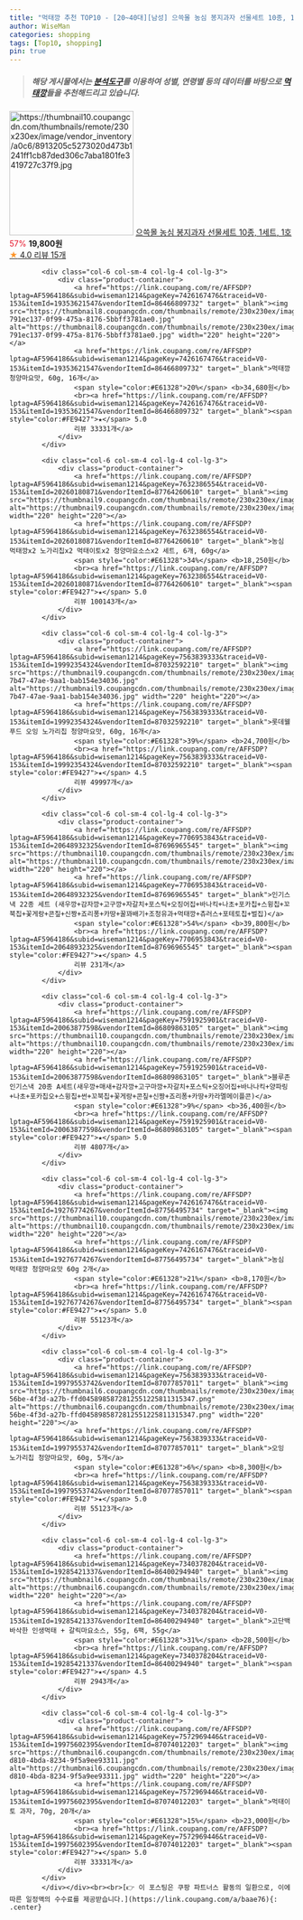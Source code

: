 ```yaml
---
title: "먹태깡 추천 TOP10 - [20~40대][남성] 으쓱몰 농심 봉지과자 선물세트 10종, 1세트, 1호"
author: WiseMan
categories: shopping
tags: [Top10, shopping]
pin: true
---
```


> ##### 해당 게시물에서는 [**분석도구**](https://itemscout.io/)를 이용하여 **성별**, **연령별** 등의 데이터를 바탕으로 [**먹태깡**](https://link.coupang.com/a/baae76)들을 추천해드리고 있습니다.
<div class="container"><div class="row">
            <div class="col-6 col-sm-4 col-lg-4 col-lg-3">
                <div class="product-container">
                    <a href="https://link.coupang.com/re/AFFSDP?lptag=AF5964186&subid=wiseman1214&pageKey=7562504885&traceid=V0-153&itemId=19927381132&vendorItemId=86968025372" target="_blank"><img src="https://thumbnail10.coupangcdn.com/thumbnails/remote/230x230ex/image/vendor_inventory/a0c6/8913205c5273020d473b1241ff1cb87ded306c7aba1801fe3419727c37f9.jpg" alt="https://thumbnail10.coupangcdn.com/thumbnails/remote/230x230ex/image/vendor_inventory/a0c6/8913205c5273020d473b1241ff1cb87ded306c7aba1801fe3419727c37f9.jpg" width="220" height="220"></a>
                    <a href="https://link.coupang.com/re/AFFSDP?lptag=AF5964186&subid=wiseman1214&pageKey=7562504885&traceid=V0-153&itemId=19927381132&vendorItemId=86968025372" target="_blank">으쓱몰 농심 봉지과자 선물세트 10종, 1세트, 1호</a>
                    <span style="color:#E61328">57%</span> <b>19,800원</b>
                    <br><a href="https://link.coupang.com/re/AFFSDP?lptag=AF5964186&subid=wiseman1214&pageKey=7562504885&traceid=V0-153&itemId=19927381132&vendorItemId=86968025372" target="_blank"><span style="color:#FE9427">★</span> 4.0
                    리뷰 15개</a>
                </div>
            </div>
            
            <div class="col-6 col-sm-4 col-lg-4 col-lg-3">
                <div class="product-container">
                    <a href="https://link.coupang.com/re/AFFSDP?lptag=AF5964186&subid=wiseman1214&pageKey=7426167476&traceid=V0-153&itemId=19353621547&vendorItemId=86466809732" target="_blank"><img src="https://thumbnail8.coupangcdn.com/thumbnails/remote/230x230ex/image/retail/images/4697706646090773-791ec137-0f99-475a-8176-5bbff3781ae0.jpg" alt="https://thumbnail8.coupangcdn.com/thumbnails/remote/230x230ex/image/retail/images/4697706646090773-791ec137-0f99-475a-8176-5bbff3781ae0.jpg" width="220" height="220"></a>
                    <a href="https://link.coupang.com/re/AFFSDP?lptag=AF5964186&subid=wiseman1214&pageKey=7426167476&traceid=V0-153&itemId=19353621547&vendorItemId=86466809732" target="_blank">먹태깡 청양마요맛, 60g, 16개</a>
                    <span style="color:#E61328">20%</span> <b>34,680원</b>
                    <br><a href="https://link.coupang.com/re/AFFSDP?lptag=AF5964186&subid=wiseman1214&pageKey=7426167476&traceid=V0-153&itemId=19353621547&vendorItemId=86466809732" target="_blank"><span style="color:#FE9427">★</span> 5.0
                    리뷰 33331개</a>
                </div>
            </div>
            
            <div class="col-6 col-sm-4 col-lg-4 col-lg-3">
                <div class="product-container">
                    <a href="https://link.coupang.com/re/AFFSDP?lptag=AF5964186&subid=wiseman1214&pageKey=7632386554&traceid=V0-153&itemId=20260180871&vendorItemId=87764260610" target="_blank"><img src="https://thumbnail9.coupangcdn.com/thumbnails/remote/230x230ex/image/vendor_inventory/c6d7/cf0c1dd5c4b11f0d9ad1c235840db030660bf024472a8d6ab0c2ccd17849.jpg" alt="https://thumbnail9.coupangcdn.com/thumbnails/remote/230x230ex/image/vendor_inventory/c6d7/cf0c1dd5c4b11f0d9ad1c235840db030660bf024472a8d6ab0c2ccd17849.jpg" width="220" height="220"></a>
                    <a href="https://link.coupang.com/re/AFFSDP?lptag=AF5964186&subid=wiseman1214&pageKey=7632386554&traceid=V0-153&itemId=20260180871&vendorItemId=87764260610" target="_blank">농심 먹태깡x2 노가리칩x2 먹태이토x2 청양마요소스x2 세트, 6개, 60g</a>
                    <span style="color:#E61328">34%</span> <b>18,250원</b>
                    <br><a href="https://link.coupang.com/re/AFFSDP?lptag=AF5964186&subid=wiseman1214&pageKey=7632386554&traceid=V0-153&itemId=20260180871&vendorItemId=87764260610" target="_blank"><span style="color:#FE9427">★</span> 5.0
                    리뷰 100143개</a>
                </div>
            </div>
            
            <div class="col-6 col-sm-4 col-lg-4 col-lg-3">
                <div class="product-container">
                    <a href="https://link.coupang.com/re/AFFSDP?lptag=AF5964186&subid=wiseman1214&pageKey=7563839333&traceid=V0-153&itemId=19992354324&vendorItemId=87032592210" target="_blank"><img src="https://thumbnail9.coupangcdn.com/thumbnails/remote/230x230ex/image/retail/images/2023/08/30/16/7/e7e2028f-7b47-47ae-9aa1-bab154e34036.jpg" alt="https://thumbnail9.coupangcdn.com/thumbnails/remote/230x230ex/image/retail/images/2023/08/30/16/7/e7e2028f-7b47-47ae-9aa1-bab154e34036.jpg" width="220" height="220"></a>
                    <a href="https://link.coupang.com/re/AFFSDP?lptag=AF5964186&subid=wiseman1214&pageKey=7563839333&traceid=V0-153&itemId=19992354324&vendorItemId=87032592210" target="_blank">롯데웰푸드 오잉 노가리칩 청양마요맛, 60g, 16개</a>
                    <span style="color:#E61328">39%</span> <b>24,700원</b>
                    <br><a href="https://link.coupang.com/re/AFFSDP?lptag=AF5964186&subid=wiseman1214&pageKey=7563839333&traceid=V0-153&itemId=19992354324&vendorItemId=87032592210" target="_blank"><span style="color:#FE9427">★</span> 4.5
                    리뷰 49997개</a>
                </div>
            </div>
            
            <div class="col-6 col-sm-4 col-lg-4 col-lg-3">
                <div class="product-container">
                    <a href="https://link.coupang.com/re/AFFSDP?lptag=AF5964186&subid=wiseman1214&pageKey=7706953843&traceid=V0-153&itemId=20648932325&vendorItemId=87696965545" target="_blank"><img src="https://thumbnail10.coupangcdn.com/thumbnails/remote/230x230ex/image/vendor_inventory/708f/6b109c02dad825fe4b6dbf972cb003108aec2b441b7ee271eda55d87dd76.jpg" alt="https://thumbnail10.coupangcdn.com/thumbnails/remote/230x230ex/image/vendor_inventory/708f/6b109c02dad825fe4b6dbf972cb003108aec2b441b7ee271eda55d87dd76.jpg" width="220" height="220"></a>
                    <a href="https://link.coupang.com/re/AFFSDP?lptag=AF5964186&subid=wiseman1214&pageKey=7706953843&traceid=V0-153&itemId=20648932325&vendorItemId=87696965545" target="_blank">인기스낵 22종 세트 (새우깡+감자깡+고구깡+자갈치+포스틱+오징어집+바나킥+나초+포카칩+스윙칩+꼬북칩+꽃게랑+콘칲+신짱+죠리퐁+카땅+꿀꽈배기+조청유과+먹태깡+츄러스+포테토칩+벌집)</a>
                    <span style="color:#E61328">54%</span> <b>39,800원</b>
                    <br><a href="https://link.coupang.com/re/AFFSDP?lptag=AF5964186&subid=wiseman1214&pageKey=7706953843&traceid=V0-153&itemId=20648932325&vendorItemId=87696965545" target="_blank"><span style="color:#FE9427">★</span> 4.5
                    리뷰 231개</a>
                </div>
            </div>
            
            <div class="col-6 col-sm-4 col-lg-4 col-lg-3">
                <div class="product-container">
                    <a href="https://link.coupang.com/re/AFFSDP?lptag=AF5964186&subid=wiseman1214&pageKey=7591925901&traceid=V0-153&itemId=20063877598&vendorItemId=86809863105" target="_blank"><img src="https://thumbnail10.coupangcdn.com/thumbnails/remote/230x230ex/image/vendor_inventory/f5ff/7d402e573d17d13905f7a41ecf8028c99e8b31901817c777868c4797d16f.jpg" alt="https://thumbnail10.coupangcdn.com/thumbnails/remote/230x230ex/image/vendor_inventory/f5ff/7d402e573d17d13905f7a41ecf8028c99e8b31901817c777868c4797d16f.jpg" width="220" height="220"></a>
                    <a href="https://link.coupang.com/re/AFFSDP?lptag=AF5964186&subid=wiseman1214&pageKey=7591925901&traceid=V0-153&itemId=20063877598&vendorItemId=86809863105" target="_blank">블루존 인기스낵 20종 A세트(새우깡+매새+감자깡+고구마깡+자갈치+포스틱+오징어집+바나나킥+양파링+나초+포카칩오+스윙칩+썬+꼬북칩+꽃게랑+콘칲+신짱+죠리퐁+카땅+카라멜메이플콘)</a>
                    <span style="color:#E61328">9%</span> <b>36,400원</b>
                    <br><a href="https://link.coupang.com/re/AFFSDP?lptag=AF5964186&subid=wiseman1214&pageKey=7591925901&traceid=V0-153&itemId=20063877598&vendorItemId=86809863105" target="_blank"><span style="color:#FE9427">★</span> 5.0
                    리뷰 4807개</a>
                </div>
            </div>
            
            <div class="col-6 col-sm-4 col-lg-4 col-lg-3">
                <div class="product-container">
                    <a href="https://link.coupang.com/re/AFFSDP?lptag=AF5964186&subid=wiseman1214&pageKey=7426167476&traceid=V0-153&itemId=19276774267&vendorItemId=87756495734" target="_blank"><img src="https://thumbnail10.coupangcdn.com/thumbnails/remote/230x230ex/image/vendor_inventory/5032/5c8a10c154d72b7e31f2be605e4496c0e32e774137324eeeecbbe276bb2d.png" alt="https://thumbnail10.coupangcdn.com/thumbnails/remote/230x230ex/image/vendor_inventory/5032/5c8a10c154d72b7e31f2be605e4496c0e32e774137324eeeecbbe276bb2d.png" width="220" height="220"></a>
                    <a href="https://link.coupang.com/re/AFFSDP?lptag=AF5964186&subid=wiseman1214&pageKey=7426167476&traceid=V0-153&itemId=19276774267&vendorItemId=87756495734" target="_blank">농심 먹태깡 청양마요맛 60g 2개</a>
                    <span style="color:#E61328">21%</span> <b>8,170원</b>
                    <br><a href="https://link.coupang.com/re/AFFSDP?lptag=AF5964186&subid=wiseman1214&pageKey=7426167476&traceid=V0-153&itemId=19276774267&vendorItemId=87756495734" target="_blank"><span style="color:#FE9427">★</span> 5.0
                    리뷰 55123개</a>
                </div>
            </div>
            
            <div class="col-6 col-sm-4 col-lg-4 col-lg-3">
                <div class="product-container">
                    <a href="https://link.coupang.com/re/AFFSDP?lptag=AF5964186&subid=wiseman1214&pageKey=7563839333&traceid=V0-153&itemId=19979553742&vendorItemId=87077857011" target="_blank"><img src="https://thumbnail6.coupangcdn.com/thumbnails/remote/230x230ex/image/retail/images/8d338557-56be-4f3d-a27b-ffd0458985872812551225811315347.png" alt="https://thumbnail6.coupangcdn.com/thumbnails/remote/230x230ex/image/retail/images/8d338557-56be-4f3d-a27b-ffd0458985872812551225811315347.png" width="220" height="220"></a>
                    <a href="https://link.coupang.com/re/AFFSDP?lptag=AF5964186&subid=wiseman1214&pageKey=7563839333&traceid=V0-153&itemId=19979553742&vendorItemId=87077857011" target="_blank">오잉 노가리칩 청양마요맛, 60g, 5개</a>
                    <span style="color:#E61328">6%</span> <b>8,300원</b>
                    <br><a href="https://link.coupang.com/re/AFFSDP?lptag=AF5964186&subid=wiseman1214&pageKey=7563839333&traceid=V0-153&itemId=19979553742&vendorItemId=87077857011" target="_blank"><span style="color:#FE9427">★</span> 5.0
                    리뷰 55123개</a>
                </div>
            </div>
            
            <div class="col-6 col-sm-4 col-lg-4 col-lg-3">
                <div class="product-container">
                    <a href="https://link.coupang.com/re/AFFSDP?lptag=AF5964186&subid=wiseman1214&pageKey=7340378204&traceid=V0-153&itemId=19285421337&vendorItemId=86400294940" target="_blank"><img src="https://thumbnail6.coupangcdn.com/thumbnails/remote/230x230ex/image/vendor_inventory/9600/a385ab91e10fc260ceced5584c00d26412d1401ead5eb7102bb1ccaaf639.png" alt="https://thumbnail6.coupangcdn.com/thumbnails/remote/230x230ex/image/vendor_inventory/9600/a385ab91e10fc260ceced5584c00d26412d1401ead5eb7102bb1ccaaf639.png" width="220" height="220"></a>
                    <a href="https://link.coupang.com/re/AFFSDP?lptag=AF5964186&subid=wiseman1214&pageKey=7340378204&traceid=V0-153&itemId=19285421337&vendorItemId=86400294940" target="_blank">고단백 바삭한 인생먹태 + 갈릭마요소스, 55g, 6팩, 55g</a>
                    <span style="color:#E61328">31%</span> <b>28,500원</b>
                    <br><a href="https://link.coupang.com/re/AFFSDP?lptag=AF5964186&subid=wiseman1214&pageKey=7340378204&traceid=V0-153&itemId=19285421337&vendorItemId=86400294940" target="_blank"><span style="color:#FE9427">★</span> 4.5
                    리뷰 2943개</a>
                </div>
            </div>
            
            <div class="col-6 col-sm-4 col-lg-4 col-lg-3">
                <div class="product-container">
                    <a href="https://link.coupang.com/re/AFFSDP?lptag=AF5964186&subid=wiseman1214&pageKey=7572969446&traceid=V0-153&itemId=19975602395&vendorItemId=87074012203" target="_blank"><img src="https://thumbnail6.coupangcdn.com/thumbnails/remote/230x230ex/image/retail/images/2023/09/04/12/3/1ac4d095-d810-4bda-8234-9f5a9ee93311.jpg" alt="https://thumbnail6.coupangcdn.com/thumbnails/remote/230x230ex/image/retail/images/2023/09/04/12/3/1ac4d095-d810-4bda-8234-9f5a9ee93311.jpg" width="220" height="220"></a>
                    <a href="https://link.coupang.com/re/AFFSDP?lptag=AF5964186&subid=wiseman1214&pageKey=7572969446&traceid=V0-153&itemId=19975602395&vendorItemId=87074012203" target="_blank">먹태이토 과자, 70g, 20개</a>
                    <span style="color:#E61328">15%</span> <b>23,000원</b>
                    <br><a href="https://link.coupang.com/re/AFFSDP?lptag=AF5964186&subid=wiseman1214&pageKey=7572969446&traceid=V0-153&itemId=19975602395&vendorItemId=87074012203" target="_blank"><span style="color:#FE9427">★</span> 5.0
                    리뷰 33331개</a>
                </div>
            </div>
            </div></div><br><br>[👉 이 포스팅은 쿠팡 파트너스 활동의 일환으로, 이에 따른 일정액의 수수료를 제공받습니다.](https://link.coupang.com/a/baae76){: .center}